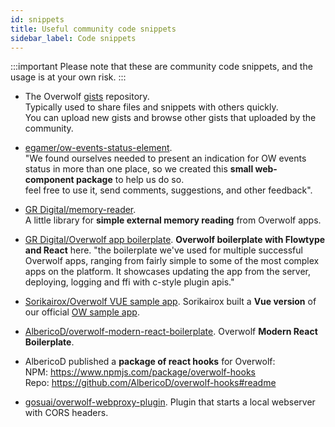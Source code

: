 ```yaml
---
id: snippets
title: Useful community code snippets
sidebar_label: Code snippets
---
```


:::important
Please note that these are community code snippets, and the usage is at your own risk.
:::

* The Overwolf [gists](https://github.com/overwolf/community-gists) repository.  
  Typically used to share files and snippets with others quickly.  
  You can upload new gists and browse other gists that uploaded by the community.

* [egamer/ow-events-status-element](https://www.npmjs.com/package/@egamer/ow-events-status-element).  
  "We found ourselves needed to present an indication for OW events status in more than one place, so we created this **small web-component package** to help us do so.  
  feel free to use it, send comments, suggestions, and other feedback".
  
* [GR Digital/memory-reader](https://github.com/GRDigital/memory-reader).  
  A little library for **simple external memory reading** from Overwolf apps.
  
* [GR Digital/Overwolf app boilerplate](https://github.com/GRDigital/overwolf-boilerplate).
  **Overwolf boilerplate with Flowtype and React** here.
  "the boilerplate we've used for multiple successful Overwolf apps, ranging from fairly simple to some of the most complex apps on the platform. It showcases updating the app from the server, deploying, logging and ffi with c-style plugin apis."

* [Sorikairox/Overwolf VUE sample app](https://github.com/Sorikairox/overwolf-vue-sample).
  Sorikairox built a **Vue version** of our official [OW sample app](https://github.com/overwolf/sample-app/tree/master/ts).

* [AlbericoD/overwolf-modern-react-boilerplate](https://github.com/AlbericoD/overwolf-modern-react-boilerplate).
  Overwolf **Modern React Boilerplate**.

* AlbericoD published a **package of react hooks** for Overwolf:  
  NPM: https://www.npmjs.com/package/overwolf-hooks  
  Repo: https://github.com/AlbericoD/overwolf-hooks#readme
  
* [gosuai/overwolf-webproxy-plugin](https://github.com/gosuai/overwolf-webproxy-plugin).
  Plugin that starts a local webserver with CORS headers.


